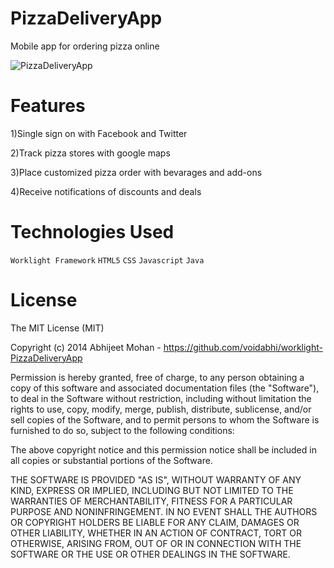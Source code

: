 PizzaDeliveryApp
==========================
Mobile app for ordering pizza online

![PizzaDeliveryApp](https://raw.githubusercontent.com/voidabhi/worklight-PizzaDeliveryApp/screenshot/screenshot.png)

Features
==========================

1)Single sign on with Facebook and Twitter 

2)Track pizza stores with google maps

3)Place customized pizza order with bevarages and add-ons

4)Receive notifications of discounts and deals


Technologies Used
==========================

`Worklight Framework`
`HTML5`
`CSS`
`Javascript`
`Java`


License
==========================
The MIT License (MIT)

Copyright (c) 2014 Abhijeet Mohan - https://github.com/voidabhi/worklight-PizzaDeliveryApp

Permission is hereby granted, free of charge, to any person obtaining a copy of this software and associated documentation files (the "Software"), to deal in the Software without restriction, including without limitation the rights to use, copy, modify, merge, publish, distribute, sublicense, and/or sell copies of the Software, and to permit persons to whom the Software is furnished to do so, subject to the following conditions:

The above copyright notice and this permission notice shall be included in all copies or substantial portions of the Software.

THE SOFTWARE IS PROVIDED "AS IS", WITHOUT WARRANTY OF ANY KIND, EXPRESS OR IMPLIED, INCLUDING BUT NOT LIMITED TO THE WARRANTIES OF MERCHANTABILITY, FITNESS FOR A PARTICULAR PURPOSE AND NONINFRINGEMENT. IN NO EVENT SHALL THE AUTHORS OR COPYRIGHT HOLDERS BE LIABLE FOR ANY CLAIM, DAMAGES OR OTHER LIABILITY, WHETHER IN AN ACTION OF CONTRACT, TORT OR OTHERWISE, ARISING FROM, OUT OF OR IN CONNECTION WITH THE SOFTWARE OR THE USE OR OTHER DEALINGS IN THE SOFTWARE.
```
